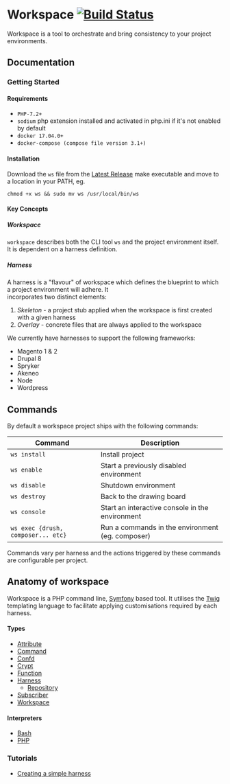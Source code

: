 # Workspace [![Build Status](https://travis-ci.org/my127/workspace.svg?branch=0.1.x)](https://travis-ci.org/my127/workspace)

Workspace is a tool to orchestrate and bring consistency to your project environments. 

## Documentation

### Getting Started

#### Requirements

 - `PHP-7.2+`
 - `sodium` php extension installed and activated in php.ini if it's not enabled by default 
 - `docker 17.04.0+`
 - `docker-compose (compose file version 3.1+)`

#### Installation

Download the `ws` file from the [Latest Release](https://github.com/my127/workspace/releases/latest) make executable and 
move to a location in your PATH, eg.

```
chmod +x ws && sudo mv ws /usr/local/bin/ws
```

#### Key Concepts

##### Workspace
 
`workspace` describes both the CLI tool `ws` and the project environment itself. It is dependent on a harness definition.
 
##### Harness
 
 A harness is a "flavour" of workspace which defines the blueprint to which a project environment will adhere. It  
 incorporates two distinct elements:
 
 1. *Skeleton* - a project stub applied when the workspace is first created with a given harness 
 2. *Overlay* - concrete files that are always applied to the workspace
 
 We currently have harnesses to support the following frameworks: 
 
 * Magento 1 & 2
 * Drupal 8
 * Spryker
 * Akeneo
 * Node
 * Wordpress
 
## Commands

By default a workspace project ships with the following commands:

| Command                                    | Description                                             |
|---                                         |---                                                      |
|`ws install`                                |Install project                                          |
|`ws enable`                                 |Start a previously disabled environment                  |
|`ws disable`                                |Shutdown environment                                     |
|`ws destroy`                                |Back to the drawing board                                |
|`ws console`                                |Start an interactive console in the environment          |
|`ws exec {drush, composer... etc}`          |Run a commands in the environment (eg. composer)         |

Commands vary per harness and the actions triggered by these commands are configurable per project.

## Anatomy of workspace

Workspace is a PHP command line, [Symfony](https://symfony.com/) based tool. It utilises the [Twig](https://twig.symfony.com/) 
templating language to facilitate applying customisations required by each harness.

#### Types

 - [Attribute](docs/types/attribute.md)
 - [Command](docs/types/command.md)
 - [Confd](docs/types/confd.md)
 - [Crypt](docs/types/crypt.md)
 - [Function](docs/types/function.md)
 - [Harness](docs/types/harness.md)
   - [Repository](docs/types/harness-repository.md)
 - [Subscriber](docs/types/subscriber.md)
 - [Workspace](docs/types/workspace.md)

#### Interpreters

 - [Bash](docs/interpreters/bash.md)
 - [PHP](docs/interpreters/php.md)
 
### Tutorials

 - [Creating a simple harness](docs/tutorials/create-harness.md)
